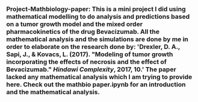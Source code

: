 ### Project-Mathbiology-paper: This is a mini project I did using mathematical modelling to do analysis and predictions based on a tumor growth model and the mixed order pharmacokinetics of the drug Bevacizumab. All the mathematical analysis and the simulations are done by me in order to elaborate on the research done by: 'Drexler, D. A., Sapi, J., & Kovacs, L. (2017). "Modeling of tumor growth incorporating the effects of necrosis and the effect of Bevacizumab." *Hindawi Complexity*, 2017, 10.'  The paper lacked any mathematical analysis which I am trying to provide here. Check out the mathbio paper.ipynb for an introduction and the mathematical analysis. 
